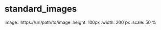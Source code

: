 # standard_images
image:: https://url/path/to/image
   :height: 100px
   :width: 200 px
   :scale: 50 %
